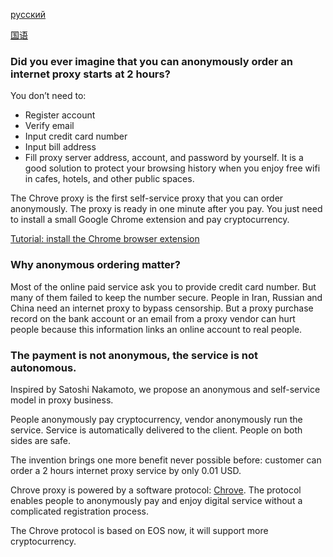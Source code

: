[русский](https://github.com/0xbluemoon/chrove/blob/master/russian_readme.md)

[国语](https://github.com/0xbluemoon/chrove/blob/master/chinese_readme.md)

### Did you ever imagine that you can anonymously order an internet proxy starts at  2 hours?

You don’t need to:

* Register account
* Verify email
* Input credit card number
* Input bill address
* Fill proxy server address, account, and password by yourself.
It is a good solution to protect your browsing history when you enjoy free wifi in cafes, hotels, and other public spaces. 

The Chrove proxy is the first self-service proxy that you can order anonymously. The proxy is ready in one minute after you pay. You just need to install a small Google Chrome extension and pay cryptocurrency.

[Tutorial: install the Chrome browser extension](https://github.com/0xbluemoon/chrove/blob/master/Step%20by%20step-%20Install%20extension%20%E2%80%93%20Chrove.pdf)

### Why anonymous ordering matter?
Most of the online paid service ask you to provide credit card number. But many of them failed to keep the number secure. People in Iran, Russian and China need an internet proxy to bypass censorship. But a proxy purchase record on the bank account or an email from a proxy vendor can hurt people because this information links an online account to real people.

### The payment is not anonymous, the service is not autonomous. 

Inspired by Satoshi Nakamoto, we propose an anonymous and self-service model in proxy business.

People anonymously pay cryptocurrency,  vendor anonymously run the service. Service is automatically delivered to the client. People on both sides are safe.

The invention brings one more benefit never possible before: customer can order a 2 hours internet proxy service by only 0.01 USD.

Chrove proxy is powered by a software protocol: [Chrove](https://github.com/0xbluemoon/Chrove_protocol). The protocol enables people to anonymously pay and enjoy digital service without a complicated registration process.

The Chrove protocol is based on EOS now, it will support more cryptocurrency.
